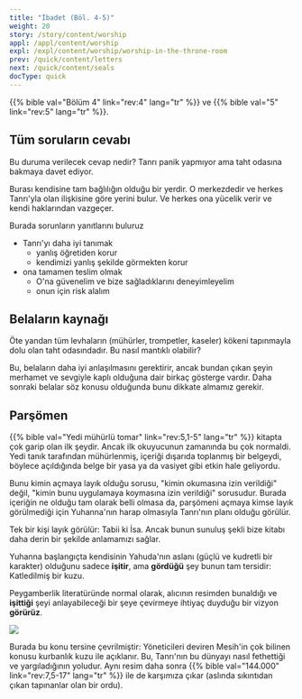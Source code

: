 ```yaml
---
title: "İbadet (Böl. 4-5)"
weight: 20
story: /story/content/worship
appl: /appl/content/worship
expl: /expl/content/worship/worship-in-the-throne-room
prev: /quick/content/letters
next: /quick/content/seals
docType: quick
---
```



{{% bible val="Bölüm 4" link="rev:4" lang="tr" %}} ve {{% bible val="5" link="rev:5" lang="tr" %}}.

## Tüm soruların cevabı

Bu duruma verilecek cevap nedir? Tanrı panik yapmıyor ama taht odasına bakmaya davet ediyor.

Burası kendisine tam bağlılığın olduğu bir yerdir. O merkezdedir ve herkes Tanrı'yla olan ilişkisine göre yerini bulur. Ve herkes ona yücelik verir ve kendi haklarından vazgeçer.

Burada sorunların yanıtlarını buluruz
- Tanrı'yı daha iyi tanımak 
    - yanlış öğretiden korur
    - kendimizi yanlış şekilde görmekten korur
- ona tamamen teslim olmak
    - O'na güvenelim ve bize sağladıklarını deneyimleyelim
    - onun için risk alalım
    
## Belaların kaynağı

Öte yandan tüm levhaların (mühürler, trompetler, kaseler) kökeni tapınmayla dolu olan taht odasındadır. Bu nasıl mantıklı olabilir?

Bu, belaların daha iyi anlaşılmasını gerektirir, ancak bundan çıkan şeyin merhamet ve sevgiyle kaplı olduğuna dair birkaç gösterge vardır. Daha sonraki belalar söz konusu olduğunda bunu dikkate almamız gerekir.

## Parşömen

{{% bible val="Yedi mühürlü tomar" link="rev:5,1-5" lang="tr" %}} kitapta çok garip olan ilk şeydir. Ancak ilk okuyucunun zamanında bu çok normaldi. Yedi tanık tarafından mühürlenmiş, içeriği dışarıda toplanmış bir belgeydi, böylece açıldığında belge bir yasa ya da vasiyet gibi etkin hale geliyordu.

Bunu kimin açmaya layık olduğu sorusu, "kimin okumasına izin verildiği" değil, "kimin bunu uygulamaya koymasına izin verildiği" sorusudur. Burada içeriğin ne olduğu tam olarak belli olmasa da, parşömeni açmaya kimse layık görülmediği için Yuhanna'nın harap olmasıyla Tanrı'nın planı olduğu görülür.

Tek bir kişi layık görülür: Tabii ki İsa. Ancak bunun sunuluş şekli bize kitabı daha derin bir şekilde anlamamızı sağlar.

Yuhanna başlangıçta kendisinin Yahuda'nın aslanı (güçlü ve kudretli bir karakter) olduğunu sadece **işitir**, ama **gördüğü** şey bunun tam tersidir: Katledilmiş bir kuzu. 

Peygamberlik literatüründe normal olarak, alıcının resimden bunaldığı ve **işittiği** şeyi anlayabileceği bir şeye çevirmeye ihtiyaç duyduğu bir vizyon **görürüz**.

![](/images/hear_en.jpg)

Burada bu konu tersine çevrilmiştir: Yöneticileri deviren Mesih'in çok bilinen konusu kurbanlık kuzu ile açıklanır. Bu, Tanrı'nın bu dünyayı nasıl fethettiği ve yargıladığının yoludur. Aynı resim daha sonra {{% bible val="144.000" link="rev:7,5-17" lang="tr" %}} ile de karşımıza çıkar (aslında sıkıntıdan çıkan tapınanlar olan bir ordu).

